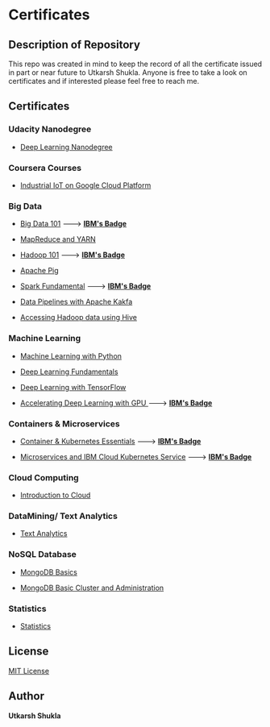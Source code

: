 # Certificates
## Description of Repository 
This repo was created in mind to keep the record of all the certificate issued in part or near future to Utkarsh Shukla. Anyone is free to take a look on certificates and if interested please feel free to reach me.

## Certificates

### Udacity Nanodegree

* [Deep Learning Nanodegree](https://confirm.udacity.com/QM2TUUTE)

### Coursera Courses
* [Industrial IoT on Google Cloud Platform](https://www.coursera.org/account/accomplishments/certificate/BC4KKMX6NW9W)

### Big Data

* [Big Data 101](https://github.com/Utkarsh-Shukla12/Certificates/blob/master/Big_Data_IBM.pdf) ---> [**IBM's Badge**](https://www.youracclaim.com/badges/ac326c46-053f-4dcc-9525-ef50206c1483/linked_in_profile)


* [MapReduce and YARN](https://github.com/Utkarsh-Shukla12/Certificates/blob/master/mapreduce_IBM.pdf)

* [Hadoop 101](https://github.com/Utkarsh-Shukla12/Certificates/blob/master/Hadoop_IBM.pdf)  --->  [**IBM's Badge**](https://www.youracclaim.com/badges/82bb13d4-df2a-4cc5-a038-17cee24097c0/linked_in_profile)


* [Apache Pig](https://github.com/Utkarsh-Shukla12/Certificates/blob/master/ApachePig_IBM.pdf)

* [Spark Fundamental](https://github.com/Utkarsh-Shukla12/Certificates/blob/master/Spark_IBM.pdf)  ---> [**IBM's Badge**](https://www.youracclaim.com/badges/07241bef-c743-42b5-914d-c1b9c20dd0f5/linked_in_profile)

* [Data Pipelines with Apache Kakfa](https://github.com/Utkarsh-Shukla12/Certificates/blob/master/Kafka_IBM.pdf)
* [Accessing Hadoop data using Hive](https://github.com/Utkarsh-Shukla12/Certificates/blob/master/Hive_IBM.pdf)


### Machine Learning 

* [Machine Learning with Python](https://github.com/Utkarsh-Shukla12/Certificates/blob/master/MachineLearningwithPython_IBM.pdf)

* [Deep Learning Fundamentals](https://github.com/Utkarsh-Shukla12/Certificates/blob/master/DeepLearning_IBM.pdf)

* [Deep Learning with TensorFlow](https://github.com/Utkarsh-Shukla12/Certificates/blob/master/DeepLearningTensorFlow_IBM.pdf)

* [Accelerating Deep Learning with GPU ](https://github.com/Utkarsh-Shukla12/Certificates/blob/master/DeepLearningGPU_IBM.pdf) ---> [**IBM's Badge**](https://www.youracclaim.com/badges/04dc1955-3948-49f4-a3b6-f408a7de627f/linked_in_profile)

### Containers & Microservices

* [Container & Kubernetes Essentials](https://github.com/Utkarsh-Shukla12/Certificates/blob/master/Containers_cloud_IBM.pdf) ---> [**IBM's Badge**](https://www.youracclaim.com/badges/37cfde15-9f6d-41a1-88fa-bdf5fed1f79b/linked_in_profile)

* [Microservices and IBM Cloud Kubernetes Service](https://github.com/Utkarsh-Shukla12/Certificates/blob/master/Microservices_with_Istio_IBM.pdf)  ---> [**IBM's Badge**](https://www.youracclaim.com/badges/37cfde15-9f6d-41a1-88fa-bdf5fed1f79b/linked_in_profile)

### Cloud Computing
* [Introduction to Cloud](https://github.com/Utkarsh-Shukla12/Certificates/blob/master/Introduction%20to%20Cloud_IBM.pdf)

### DataMining/ Text Analytics
* [Text Analytics](https://github.com/Utkarsh-Shukla12/Certificates/blob/master/Text%20Analytics_IBM.pdf)

### NoSQL Database

* [MongoDB Basics](https://github.com/Utkarsh-Shukla12/Certificates/blob/master/MongoDBCertiUtkarsh.pdf)

* [MongoDB Basic Cluster and Administration](https://github.com/Utkarsh-Shukla12/Certificates/blob/master/M103_MongoDBUniversity.pdf)

### Statistics

* [Statistics](https://github.com/Utkarsh-Shukla12/Certificates/blob/master/Statistics_IBM.pdf)


## License

[MIT License](https://en.wikipedia.org/wiki/MIT_License)

## Author
**Utkarsh Shukla**
